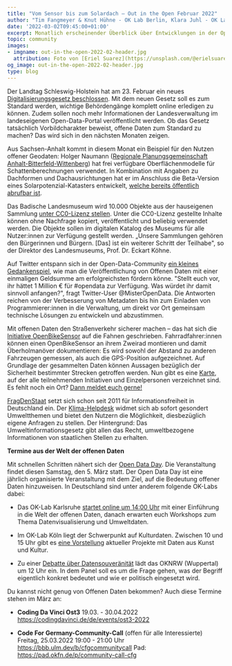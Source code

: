 ```yaml
---
title: "Vom Sensor bis zum Solardach – Out in the Open Februar 2022"
author: "Tim Fangmeyer & Knut Hühne - OK Lab Berlin, Klara Juhl - OK Lab Osnabrück"
date: '2022-03-02T09:45:00+01:00'
excerpt: Monatlich erscheinender Überblick über Entwicklungen in der Open Data und Civic Tech Szene
topic: community
images:
- imgname: out-in-the-open-2022-02-header.jpg
  attribution: Foto von [Eriel Suarez](https://unsplash.com/@erielsuarez) auf [Unsplash](https://unsplash.com/photos/Rthm2XMBi4s)
og_image: out-in-the-open-2022-02-header.jpg
type: blog
---
```

Der Landtag Schleswig-Holstein hat am 23. Februar ein neues [Digitalisierungsgesetz beschlossen](https://www.schleswig-holstein.de/DE/Landesregierung/V/_startseite/Artikel2022/220221_digitalisierungsgesetz.html). Mit dem neuen Gesetz soll es zum Standard werden, wichtige Behördengänge komplett online erledigen zu können. Zudem sollen noch mehr Informationen der Landesverwaltung im landeseigenen Open-Data-Portal veröffentlicht werden. Ob das Gesetz tatsächlich Vorbildcharakter beweist, offene Daten zum Standard zu machen? Das wird sich in den nächsten Monaten zeigen.

Aus Sachsen-Anhalt kommt in diesem Monat ein Beispiel für den Nutzen offener Geodaten: Holger Naumann ([Regionale Planungsgemeinschaft Anhalt-Bitterfeld-Wittenberg](https://www.planungsregion-abw.de/)) hat frei verfügbare Oberflächenmodelle für Schattenberechnungen verwendet. In Kombination mit Angaben zu Dachformen und Dachausrichtungen hat er im Anschluss die Beta-Version eines Solarpotenzial-Katasters entwickelt, [welche bereits öffentlich abrufbar ist](https://ris.planungsregion-abw.de/mapbender/application/pv_dachflaechenpot_rpg_abw). 

Das Badische Landesmuseum wird 10.000 Objekte aus der hauseigenen Sammlung [unter CC0-Lizenz stellen](https://twitter.com/BLM_Karlsruhe/status/1493978681898897413?t=rAOzYC6MqhhL-kxnVxgZaw&s=19). Unter die CC0-Lizenz gestellte Inhalte können ohne Nachfrage kopiert, veröffentlicht und beliebig verwendet werden. Die Objekte sollen im digitalen Katalog des Museums für alle Nutzer:innen zur Verfügung gestellt werden. „Unsere Sammlungen gehören den Bürgerinnen und Bürgern. [Das] ist ein weiterer Schritt der Teilhabe", so der Direktor des Landesmuseums, Prof. Dr. Eckart Köhne.

Auf Twitter entspann sich in der Open-Data-Community [ein kleines Gedankenspiel](https://twitter.com/MisterOpenData/status/1495731283539935246?t=UKDvMjZbXoo6ENgRjlYEZg&s=19), wie man die Veröffentlichung von Offenen Daten mit einer einmaligen Geldsumme am erfolgreichsten fördern könne. "Stellt euch vor, ihr hättet 1 Million € für #opendata zur Verfügung. Was würdet ihr damit sinnvoll anfangen?", fragt Twitter-User @MisterOpenData. Die Antworten reichen von der Verbesserung von Metadaten bis hin zum Einladen von Programmierer:innen in die Verwaltung, um direkt vor Ort gemeinsam technische Lösungen zu entwickeln und abzustimmen.

Mit offenen Daten den Straßenverkehr sicherer machen – das hat sich die [Initiative OpenBikeSensor](https://www.openbikesensor.org/) auf die Fahnen geschrieben. Fahrradfahrer:innen können einen OpenBikeSensor an ihrem Zweirad montieren und damit Überholmanöver dokumentieren: Es wird sowohl der Abstand zu anderen Fahrzeugen gemessen, als auch die GPS-Position aufgezeichnet. Auf Grundlage der gesammelten Daten können Aussagen bezüglich der Sicherheit bestimmter Strecken getroffen werden. Nun gibt es eine [Karte](https://www.openbikesensor.org/map/), auf der alle teilnehmenden Initiativen und Einzelpersonen verzeichnet sind. Es fehlt noch ein Ort? [Dann meldet euch gerne!](https://forum.openbikesensor.org/t/karte-der-lokalinitiativen-und-nutzer/389)

[FragDenStaat](https://fragdenstaat.de/) setzt sich schon seit 2011 für Informationsfreiheit in Deutschland ein. Der [Klima-Helpdesk](https://fragdenstaat.de/aktionen/klima-helpdesk/) widmet sich ab sofort gesondert Umweltthemen und bietet den Nutzern die Möglichkeit, diesbezüglich eigene Anfragen zu stellen. Der Hintergrund: Das Umweltinformationsgesetz gibt allen das Recht, umweltbezogene Informationen von staatlichen Stellen zu erhalten.

**Termine aus der Welt der offenen Daten**

Mit schnellen Schritten nähert sich der [Open Data Day](https://opendataday.org/de/). Die Veranstaltung findet diesen Samstag, den 5. März statt. Der Open Data Day ist eine jährlich organisierte Veranstaltung mit dem Ziel, auf die Bedeutung offener Daten hinzuweisen. In Deutschland sind unter anderem folgende OK-Labs dabei:

* Das OK-Lab Karlsruhe [startet online um 14:00 Uhr](https://ok-lab-karlsruhe.de/projekte/odd22/) mit einer Einführung in die Welt der offenen Daten, danach erwarten euch Workshops zum Thema Datenvisualisierung und Umweltdaten.

* Im OK-Lab Köln liegt der Schwerpunkt auf Kulturdaten. Zwischen 10 und 15 Uhr gibt es [eine Vorstellung](https://offenedaten-koeln.de/blog/open-data-day-k%C3%B6ln-2022-samstag-5-m%C3%A4rz-2022-1000-bis-1500-uhr) aktueller Projekte mit Daten aus Kunst und Kultur.

* Zu einer [Debatte über Datensouveränität](https://oknrw.de/veranstaltungen/offene-kommunen-nrw-2022-opendataday/) lädt das OKNRW (Wuppertal) um 12 Uhr ein. In dem Panel soll es um die Frage gehen, was der Begriff eigentlich konkret bedeutet und wie er politisch eingesetzt wird.

Du kannst nicht genug von Offenen Daten bekommen? Auch diese Termine stehen im März an:

* **Coding Da Vinci Ost3**
19.03. - 30.04.2022
https://codingdavinci.de/de/events/ost3-2022

* **Code For Germany-Community-Call** (offen für alle Interessierte)
Freitag, 25.03.2022 19:00 - 21:00 Uhr
https://bbb.ulm.dev/b/cfgcommunitycall
Pad: https://pad.okfn.de/p/community-call-cfg
